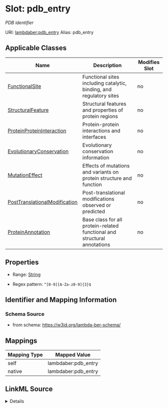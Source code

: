 

# Slot: pdb_entry 


_PDB identifier_





URI: [lambdaber:pdb_entry](https://w3id.org/lambda-ber-schema/pdb_entry)
Alias: pdb_entry

<!-- no inheritance hierarchy -->





## Applicable Classes

| Name | Description | Modifies Slot |
| --- | --- | --- |
| [FunctionalSite](FunctionalSite.md) | Functional sites including catalytic, binding, and regulatory sites |  no  |
| [StructuralFeature](StructuralFeature.md) | Structural features and properties of protein regions |  no  |
| [ProteinProteinInteraction](ProteinProteinInteraction.md) | Protein-protein interactions and interfaces |  no  |
| [EvolutionaryConservation](EvolutionaryConservation.md) | Evolutionary conservation information |  no  |
| [MutationEffect](MutationEffect.md) | Effects of mutations and variants on protein structure and function |  no  |
| [PostTranslationalModification](PostTranslationalModification.md) | Post-translational modifications observed or predicted |  no  |
| [ProteinAnnotation](ProteinAnnotation.md) | Base class for all protein-related functional and structural annotations |  no  |






## Properties

* Range: [String](String.md)

* Regex pattern: `^[0-9][A-Za-z0-9]{3}$`




## Identifier and Mapping Information






### Schema Source


* from schema: https://w3id.org/lambda-ber-schema/




## Mappings

| Mapping Type | Mapped Value |
| ---  | ---  |
| self | lambdaber:pdb_entry |
| native | lambdaber:pdb_entry |




## LinkML Source

<details>
```yaml
name: pdb_entry
description: PDB identifier
from_schema: https://w3id.org/lambda-ber-schema/
rank: 1000
alias: pdb_entry
owner: ProteinAnnotation
domain_of:
- ProteinAnnotation
range: string
pattern: ^[0-9][A-Za-z0-9]{3}$

```
</details>